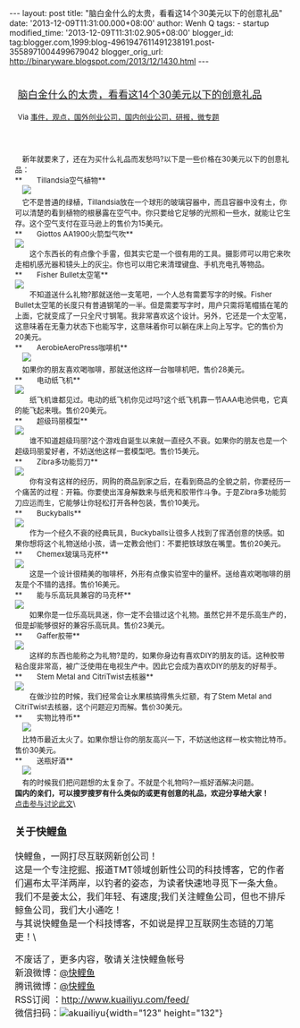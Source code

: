 --- layout: post title:
"脑白金什么的太贵，看看这14个30美元以下的创意礼品" date:
'2013-12-09T11:31:00.000+08:00' author: Wenh Q tags: - startup
modified\_time: '2013-12-09T11:31:02.905+08:00' blogger\_id:
tag:blogger.com,1999:blog-4961947611491238191.post-3558971004499679042
blogger\_orig\_url: http://binaryware.blogspot.com/2013/12/1430.html ---
<div style="margin: 10px; padding: 5px;">

<div style="font-size: 18px;">

[脑白金什么的太贵，看看这14个30美元以下的创意礼品](http://www.kuailiyu.com/article/6440.html)

</div>

<div style="font-size: 13px;">

Via
[事件，观点，国外创业公司，国内创业公司，研报，微专题](http://www.kuailiyu.com/)

</div>

</div>

<div style="font-size: 13px; padding: 15px 0 10px 10px;">

　新年就要来了，还在为买什么礼品而发愁吗?以下是一些价格在30美元以下的创意礼品：\
**　　Tillandsia空气植物**\
　![](http://www.kuailiyu.com/uploadfile/2013/1205/20131205014213127.jpg)\
　它不是普通的绿植，Tillandsia放在一个球形的玻璃容器中，而且容器中没有土，你可以清楚的看到植物的根暴露在空气中。你只要给它足够的光照和一些水，就能让它生存。这个空气支付在亚马逊上的售价为15美元。\
**　　Giottos AA1900火箭型气吹**\
![](http://www.kuailiyu.com/uploadfile/2013/1205/20131205014213811.jpg)\
　　这个东西长的有点像个手雷，但其实它是一个很有用的工具。摄影师可以用它来吹走相机感光器和镜头上的灰尘。你也可以用它来清理键盘、手机充电孔等物品。\
**　　Fisher Bullet太空笔**\
![](http://www.kuailiyu.com/uploadfile/2013/1205/20131205014213283.jpg)\
　　不知道送什么礼物?那就送他一支笔吧，一个人总有需要写字的时候。Fisher
Bullet太空笔的长度只有普通钢笔的一半。但是需要写字时，用户只需将笔帽插在笔的上面，它就变成了一只全尺寸钢笔。我非常喜欢这个设计。另外，它还是一个太空笔，这意味着在无重力状态下也能写字，这意味着你可以躺在床上向上写字。它的售价为20美元。\
**　　AerobieAeroPress咖啡机**\
　![](http://www.kuailiyu.com/uploadfile/2013/1205/20131205014213348.jpg)\
　如果你的朋友喜欢喝咖啡，那就送他这样一台咖啡机吧，售价28美元。\
**　　电动纸飞机**\
![](http://www.kuailiyu.com/uploadfile/2013/1205/20131205014212222.jpg)\
　　纸飞机谁都见过。电动的纸飞机你见过吗?这个纸飞机靠一节AAA电池供电，它真的能飞起来哦。售价20美元。\
**　　超级玛丽模型**\
![](http://www.kuailiyu.com/uploadfile/2013/1205/20131205014212528.jpg)\
　　谁不知道超级玛丽?这个游戏自诞生以来就一直经久不衰。如果你的朋友也是一个超级玛丽爱好者，不妨送他这样一套模型吧。售价15美元。\
**　　Zibra多功能剪刀**\
![](http://www.kuailiyu.com/uploadfile/2013/1205/20131205014212143.jpg)\
　　你有没有这样的经历，网购的商品到家之后，在看到商品的全貌之前，你要经历一个痛苦的过程：开箱。你要使出浑身解数来与纸壳和胶带作斗争。于是Zibra多功能剪刀应运而生，它能够让你轻松打开各种包装，售价10美元。\
**　　Buckyballs**\
![](http://www.kuailiyu.com/uploadfile/2013/1205/20131205014212933.jpg)\
　　作为一个经久不衰的经典玩具，Buckyballs让很多人找到了挥洒创意的快感。如果你想将这个礼物送给小孩，请一定教会他们：不要把铁球放在嘴里。售价20美元。\
**　　Chemex玻璃马克杯**\
![](http://www.kuailiyu.com/uploadfile/2013/1205/20131205014212956.jpg)\
　　这是一个设计很精美的咖啡杯，外形有点像实验室中的量杯。送给喜欢喝咖啡的朋友是个不错的选择。售价16美元。\
**　　能与乐高玩具兼容的马克杯**\
![](http://www.kuailiyu.com/uploadfile/2013/1205/20131205014211240.jpg)\
　　如果你是一位乐高玩具迷，你一定不会错过这个礼物。虽然它并不是乐高生产的，但是却能够很好的兼容乐高玩具。售价23美元。\
**　　Gaffer胶带**\
![](http://www.kuailiyu.com/uploadfile/2013/1205/20131205014417666.jpg)\
　　这样的东西也能称之为礼物?是的，如果你身边有喜欢DIY的朋友的话。这种胶带粘合度非常高，被广泛使用在电视生产中。因此它会成为喜欢DIY的朋友的好帮手。\
**　　Stem Metal and CitriTwist去核器**\
![](http://www.kuailiyu.com/uploadfile/2013/1205/20131205014416693.jpg)\
　　在做沙拉的时候，我们经常会让水果核搞得焦头烂额，有了Stem Metal and
CitriTwist去核器，这个问题迎刃而解。售价30美元。\
**　　实物比特币**\
　![](http://www.kuailiyu.com/uploadfile/2013/1205/20131205014412521.jpg)\
　比特币最近太火了。如果你想让你的朋友高兴一下，不妨送他这样一枚实物比特币。售价30美元。\
**　　送瓶好酒**\
　![](http://www.kuailiyu.com/uploadfile/2013/1205/20131205014411976.jpg)\
　有的时候我们把问题想的太复杂了。不就是个礼物吗?一瓶好酒解决问题。\
**国内的亲们，可以搜罗搜罗有什么类似的或更有创意的礼品，欢迎分享给大家！**\
[点击参与讨论此文](http://www.kuailiyu.com/article/6440.html?utm_source=articletail&utm_medium=RSS#comments)\
<div style="font-size: 16px;">

### **关于快鲤鱼**

快鲤鱼，一网打尽互联网新创公司！\
这是一个专注挖掘、报道TMT领域创新性公司的科技博客，它的作者们遍布太平洋两岸，以钓者的姿态，为读者快速地寻觅下一条大鱼。\
我们不是姜太公，我们年轻、有速度;我们关注鲤鱼公司，但也不排斥鲸鱼公司，我们大小通吃！\
与其说快鲤鱼是一个科技博客，不如说是捍卫互联网生态链的刀笔吏！\
<div>

不废话了，更多内容，敬请关注快鲤鱼帐号\
新浪微博：[@快鲤鱼](http://weibo.com/p/1002062696344613/mblog)\
腾讯微博：[@快鲤鱼](http://t.qq.com/kuailiyucyzone)\
RSS订阅 ：<http://www.kuailiyu.com/feed/>\
微信扫码：![akuailiyu](http://tpl6.kuailiyu.com/templates/white/images/weixin.jpg){width="123"
height="132"}

</div>

</div>

</div>
